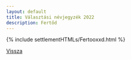 ```yaml
---
layout: default
title: Választási névjegyzék 2022
description: Fertőd
---
```


{% include settlementHTMLs/Fertooxxd.html %}

[Vissza](../)